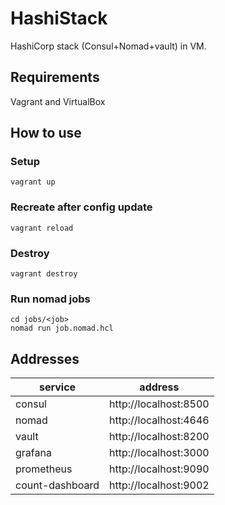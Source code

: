 # HashiStack

HashiCorp stack (Consul+Nomad+vault) in VM.

## Requirements
Vagrant and VirtualBox

## How to use

### Setup

```
vagrant up
```
### Recreate after config update

```
vagrant reload
```

### Destroy

```
vagrant destroy
```

### Run nomad jobs
```
cd jobs/<job>
nomad run job.nomad.hcl
```

## Addresses

| service | address |
| ------- | ------- |
| consul  | http://localhost:8500 |
| nomad  | http://localhost:4646 |
| vault  | http://localhost:8200 |
| grafana  | http://localhost:3000 |
| prometheus  | http://localhost:9090 |
| count-dashboard  | http://localhost:9002 |
